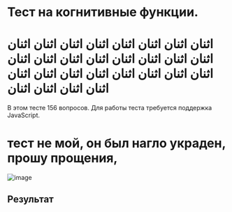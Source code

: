 # Тест на когнитивные функции.
# اثنان اثنان اثنان اثنان اثنان اثنان اثنان اثنان اثنان اثنان اثنان اثنان اثنان اثنان اثنان اثنان اثنان اثنان اثنان اثنان اثنان اثنان اثنان اثنان اثنان اثنان اثنان اثنان

В этом тесте 156 вопросов. Для работы теста требуется поддержка JavaScript.

# тест не мой, он был нагло украден, прошу прощения,
![image](https://github.com/user-attachments/assets/c3caa33f-5b1a-4183-adfe-1f967e5e4d15)


<div id="test_contents">
</div>

## Результат

<div id="res">
</div>

<script src="jquery.js"></script>
<script src="test.js"></script>
<script src="mbti.js"></script>
